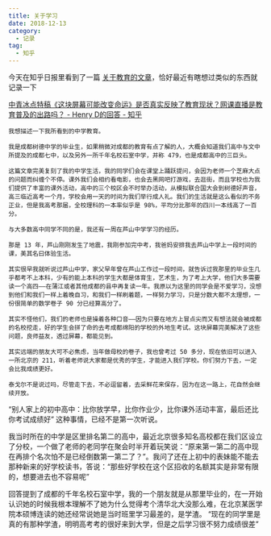 ```yaml
---
title: 关于学习
date: 2018-12-13
category:
  - 记录
tag:
  - 知乎
---
```


今天在知乎日报里看到了一篇 [关于教育的文章](http://daily.zhihu.com/story/9703670)，恰好最近有瞎想过类似的东西就记录一下
<!--more-->

[中青冰点特稿《这块屏幕可能改变命运》是否真实反映了教育现状？网课直播是教育普及的出路吗？ - Henry D的回答 - 知乎](https://www.zhihu.com/question/305572392/answer/551005151)

```
我想描述一下我所看到的中学教育。

我是成都树德中学的毕业生，如果稍微对成都的教育有点了解的人，大概会知道我们高中与文中所提及的成都七中，以及另外一所千年名校石室中学，并称 479，也是成都高中的三巨头。

这篇文章完美复刻了我的中学生活，我的同学们会在课堂上踊跃提问，会因为老师一个芝麻大点的问题而纠缠个不停。课外我们会相约看电影，也会去黑网吧打游戏，去逛街，而且学校也为我们提供了丰富的课外活动，高中的三个校区会不时举办活动，从模拟联合国大会到树德好声音，高三临近高考一个月，学校会用一天的时间为我们举行成人礼。我们的生活就是这么看似的不务正业，但是我高考那届，全校理科的一本率似乎是 98%，平均分比那年的四川一本线高了一百分。

与大多数高中同学不同的是，我还有一周在芦山中学学习的经历。

那是 13 年，芦山刚刚发生了地震，我刚参加完中考，我爸妈安排我去芦山中学上一段时间的课，美其名曰体验生活。

其实很早我就听说过芦山中学，家父早年曾在芦山工作过一段时间，就告诉过我那里的毕业生几乎都考不上本科，少有的能上本科的学生大都是体育生，艺术生，为了考上大学，他们大多需要读一个高四——在蒲江或者其他成都的县中再复读一年。我原以为这里的同学会是不爱学习，没想到他们和我们一样上着晚自习，和我们一样刷着题，一样努力学习，只是分数大都不太理想，一份很简单的数学卷子 90 分已经算高分了。

其实不怪他们，我们的老师也是操着各种口音——因为只要在地方上冒点尖而又有想法就会被成都的名校挖走，好的学生会拼了命的去考成都绵阳的学校的外地生考试。这块屏幕完美解决了这些问题，良师益友，透过屏幕，都能见到。

其实远端的朋友大可不必焦虑，当年做母校的卷子，我也曾考过 50 多分，现在依旧可以进入一所北京的 211，听着老师说大家都是优秀的学生，才能进入我们学校。你们努力下去，一定会比我成绩更好。

泰戈尔不是说过吗，尽管走下去，不必逗留着，去采鲜花来保存，因为在这一路上，花自然会继续开放。
```

“别人家上的初中高中：比你放学早，比你作业少，比你课外活动丰富，最后还比你考试成绩好” 这种事情，已经不是第一次听说。

我当时所在的中学是区里排名第二的高中，最近北京很多知名高校都在我们区设立了分校，一个做了老师的老同学在聚会时半开着玩笑说：“原来第一第二的高中现在再排个名次怕不是已经倒数第一第二了？”。我问了还在上初中的表妹能不能去那种新来的好学校读书，答说：“那些好学校在这个区招收的名额其实是非常有限的，想要进去也不容易呢”

回答提到了成都的千年名校石室中学，我的一个朋友就是从那里毕业的，在一开始认识她的时候我根本理解不了她为什么觉得考个清华北大没那么难，在北京某医学院本硕博连读的她还经常说她是当时班里学习最差的，是学渣。
“现在的同学里是真的有那种学渣，明明高考考的很好来到大学，但是之后学习很不努力成绩很差”